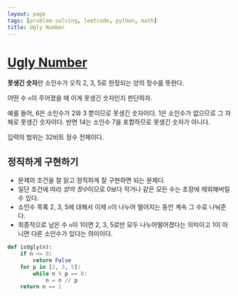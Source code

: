 ```yaml
---
layout: page
tags: [problem-solving, leetcode, python, math]
title: Ugly Number
---
```


# [Ugly Number](https://leetcode.com/problems/ugly-number/)

 **못생긴 숫자**란 소인수가 오직 2, 3, 5로 한정되는 양의 정수를
 뜻한다.

 어떤 수 `n`이 주어졌을 때 이게 못생긴 숫자인지 판단하자.

 예를 들어, 6은 소인수가 2와 3 뿐이므로 못생긴 숫자이다. 1은 소인수가
 없으므로 그 자체로 못생긴 숫자이다. 반면 14는 소인수 7을 포함하므로
 못생긴 숫자가 아니다.

 입력의 범위는 32비트 정수 전체이다.

## 정직하게 구현하기
 - 문제의 조건을 잘 읽고 정직하게 잘 구현하면 되는 문제다.
 - 일단 조건에 따라 *양의 정수*이므로 0보다 작거나 같은 모든 수는
   초장에 제외해버릴 수 있다.
 - 소인수 목록 2, 3, 5에 대해서 이제 `n`이 나누어 떨어지는 동안 계속
   그 수로 나눠준다.
 - 최종적으로 남은 수 `n`이 1이면 2, 3, 5로만 모두 나누어떨어졌다는
   의미이고 1이 아니면 다른 소인수가 있다는 의미이다.

```python
def isUgly(n):
    if n <= 0:
        return False
    for p in [2, 3, 5]:
        while n % p == 0:
            n = n // p
    return n == 1
```
